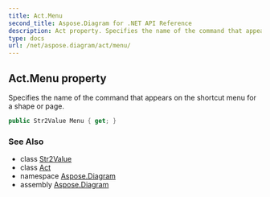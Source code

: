 ```yaml
---
title: Act.Menu
second_title: Aspose.Diagram for .NET API Reference
description: Act property. Specifies the name of the command that appears on the shortcut menu for a shape or page
type: docs
url: /net/aspose.diagram/act/menu/
---
```

## Act.Menu property

Specifies the name of the command that appears on the shortcut menu for a shape or page.

```csharp
public Str2Value Menu { get; }
```

### See Also

* class [Str2Value](../../str2value/)
* class [Act](../)
* namespace [Aspose.Diagram](../../act/)
* assembly [Aspose.Diagram](../../../)


